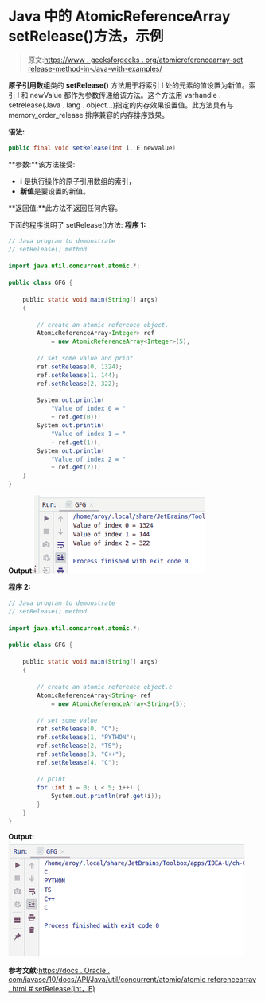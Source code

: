 # Java 中的 AtomicReferenceArray setRelease()方法，示例

> 原文:[https://www . geeksforgeeks . org/atomicreferencearray-set release-method-in-Java-with-examples/](https://www.geeksforgeeks.org/atomicreferencearray-setrelease-method-in-java-with-examples/)

**原子引用数组**类的 **setRelease()** 方法用于将索引 I 处的元素的值设置为新值。索引 I 和 newValue 都作为参数传递给该方法。这个方法用 varhandle . setrelease(Java . lang . object…)指定的内存效果设置值。此方法具有与 memory_order_release 排序兼容的内存排序效果。

**语法:**

```java
public final void setRelease(int i, E newValue)

```

**参数:**该方法接受:

*   **i** 是执行操作的原子引用数组的索引，
*   **新值**是要设置的新值。

**返回值:**此方法不返回任何内容。

下面的程序说明了 setRelease()方法:
**程序 1:**

```java
// Java program to demonstrate
// setRelease() method

import java.util.concurrent.atomic.*;

public class GFG {

    public static void main(String[] args)
    {

        // create an atomic reference object.
        AtomicReferenceArray<Integer> ref
            = new AtomicReferenceArray<Integer>(5);

        // set some value and print
        ref.setRelease(0, 1324);
        ref.setRelease(1, 144);
        ref.setRelease(2, 322);

        System.out.println(
            "Value of index 0 = "
            + ref.get(0));
        System.out.println(
            "Value of index 1 = "
            + ref.get(1));
        System.out.println(
            "Value of index 2 = "
            + ref.get(2));
    }
}
```

**Output:**![](img/d6136161cbe40d0bf6fd447df15ebdaf.png)

**程序 2:**

```java
// Java program to demonstrate
// setRelease() method

import java.util.concurrent.atomic.*;

public class GFG {

    public static void main(String[] args)
    {

        // create an atomic reference object.c
        AtomicReferenceArray<String> ref
            = new AtomicReferenceArray<String>(5);

        // set some value
        ref.setRelease(0, "C");
        ref.setRelease(1, "PYTHON");
        ref.setRelease(2, "TS");
        ref.setRelease(3, "C++");
        ref.setRelease(4, "C");

        // print
        for (int i = 0; i < 5; i++) {
            System.out.println(ref.get(i));
        }
    }
}
```

**Output:**![](img/9c5b2a0ec05f2310db180c3494ba9811.png)

**参考文献:**[https://docs . Oracle . com/javase/10/docs/API/Java/util/concurrent/atomic/atomic referencearray . html # setRelease(int，E)](https://docs.oracle.com/javase/10/docs/api/java/util/concurrent/atomic/AtomicReferenceArray.html#setRelease)